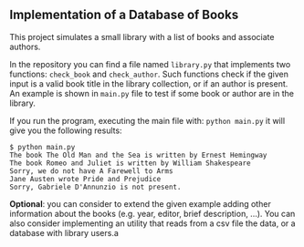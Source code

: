 ## Implementation of a Database of Books


This project simulates a small library with a list of books and associate authors.

In the repository you can find a file named ```library.py``` that implements two functions: ```check_book``` and ```check_author```.
Such functions check if the given input is a valid book title in the library collection, or if an author is present.
An example is shown in ```main.py``` file to test if some book or author are in the library.

If you run the program, executing the main file with: ```python main.py``` it will  give you the following results:

```
$ python main.py
The book The Old Man and the Sea is written by Ernest Hemingway
The book Romeo and Juliet is written by William Shakespeare
Sorry, we do not have A Farewell to Arms
Jane Austen wrote Pride and Prejudice
Sorry, Gabriele D'Annunzio is not present.

```

**Optional**: you can consider to extend the given example adding other information about the books (e.g. year, editor, brief description, ...).
You can also consider implementing an utility that reads from a csv file the data, or a database with library users.a
